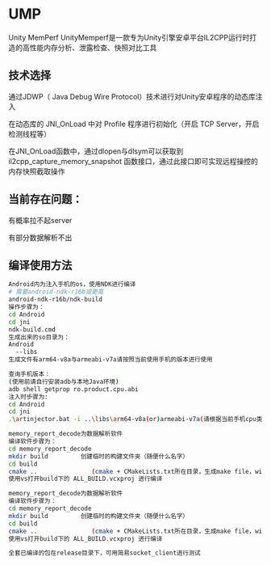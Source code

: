 # UMP
Unity MemPerf
UnityMemperf是一款专为Unity引擎安卓平台IL2CPP运行时打造的高性能内存分析、泄露检查、快照对比工具

## 技术选择
通过JDWP（ Java Debug Wire Protocol）技术进行对Unity安卓程序的动态库注入

在动态库的 JNI_OnLoad 中对 Profile 程序进行初始化（开启 TCP Server，开启检测线程等）

在JNI_OnLoad函数中，通过dlopen与dlsym可以获取到 il2cpp_capture_memory_snapshot 函数接口，通过此接口即可实现远程操控的内存快照截取操作
## 当前存在问题：
有概率拉不起server

有部分数据解析不出
## 编译使用方法

```bash
Android内为注入手机的os，使用NDK进行编译
# 需要android-ndk-r16b或更高
android-ndk-r16b/ndk-build
操作步骤为：
cd Android
cd jni
ndk-build.cmd
生成出来的so目录为：
Android
  --libs
生成文件有arm64-v8a与armeabi-v7a请按照当前使用手机的版本进行使用
```

```bash
查询手机版本：
(使用前请自行安装adb与本地Java环境)
adb shell getprop ro.product.cpu.abi
注入时步骤为:
cd Android
cd jni
.\artinjector.bat -i ..\libs\arm64-v8a(or)armeabi-v7a(请根据当前手机cpu类型选择版本)\libumemperf.so -p <package_name>(注入的应用包名)
```

```bash
memory_report_decode为数据解析软件
编译软件步骤为：
cd memory_report_decode
mkdir build         创建临时的构建文件夹（随便什么名字）
cd build
cmake ..               (cmake + CMakeLists.txt所在目录，生成make file，windows下是生成vs工程）
使用vs打开build下的 ALL_BUILD.vcxproj 进行编译
```
```bash
memory_report_decode为数据解析软件
编译软件步骤为：
cd memory_report_decode
mkdir build         创建临时的构建文件夹（随便什么名字）
cd build
cmake ..               (cmake + CMakeLists.txt所在目录，生成make file，windows下是生成vs工程）
使用vs打开build下的 ALL_BUILD.vcxproj 进行编译
```
```bash
全套已编译的包在release目录下，可用简易socket_client进行测试
```
